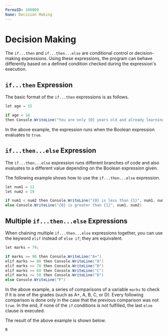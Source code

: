 ```yaml
---
PermaID: 100009
Name: Decision Making
---
```


# Decision Making

The `if...then` and `if...then...else` are conditional control or decision-making expressions. Using these expressions, the program can behave differently based on a defined condition checked during the expression's execution.

## `if...then` Expression

The basic format of the `if...then` expressions is as follows.

```csharp
let age = 15

if age < 16
then Console.WriteLine("You are only {0} years old and already learning F#? Wow!", age)
```

In the above example, the expression runs when the Boolean expression evaluates to `true`. 

## `if...then...else` Expression

The `if...then...else` expression runs different branches of code and also evaluates to a different value depending on the Boolean expression given.

The following example shows how to use the `if...then...else` expression.

```csharp
let num1 = 12
let num2 = 19

if num1 < num2 then Console.WriteLine("{0} is less than {1}", num1, num2)
else Console.WriteLine("{0} is greater than {1}", num1, num2)
```

## Multiple `if...then...else` Expressions

When chaining multiple `if...then...else` expressions together, you can use the keyword `elif` instead of `else if`; they are equivalent.

```csharp
let marks = 79;

if marks >= 90 then Console.WriteLine("A+")
elif marks >= 80 then Console.WriteLine("A")
elif marks >= 70 then Console.WriteLine("B")
elif marks >= 60 then Console.WriteLine("C")
elif marks >= 50 then Console.WriteLine("D")
else Console.WriteLine("F")
```

In the above example, a series of comparisons of a variable `marks` to check if it is one of the grades (such as A+, A, B, C, or D). Every following comparison is done only in the case that the previous comparison was not `true`. In the end, if none of the `if` conditions is not fulfilled, the last `else` clause is executed. 

The result of the above example is shown below.

```csharp
B
```

